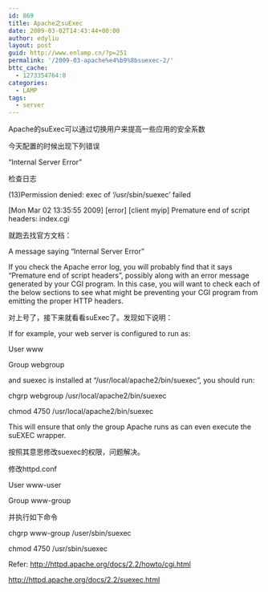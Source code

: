 ```yaml
---
id: 869
title: Apache之suExec
date: 2009-03-02T14:43:44+00:00
author: edyliu
layout: post
guid: http://www.enlamp.cn/?p=251
permalink: '/2009-03-apache%e4%b9%8bsuexec-2/'
bttc_cache:
  - 1273354764:0
categories:
  - LAMP
tags:
  - server
---
```

Apache的suExec可以通过切换用户来提高一些应用的安全系数
  
今天配置的时候出现下列错误
  
&#8220;Internal Server Error&#8221;
  
检查日志
  
(13)Permission denied: exec of &#8216;/usr/sbin/suexec&#8217; failed
  
\[Mon Mar 02 13:35:55 2009\] \[error\] [client myip] Premature end of script headers: index.cgi
  
<!--more-->


  
就跑去找官方文档：
  
A message saying &#8220;Internal Server Error&#8221;
  
If you check the Apache error log, you will probably find that it says &#8220;Premature end of script headers&#8221;, possibly along with an error message generated by your CGI program. In this case, you will want to check each of the below sections to see what might be preventing your CGI program from emitting the proper HTTP headers.
  
对上号了，接下来就看看suExec了。发现如下说明：
  
If for example, your web server is configured to run as:
  
User www
  
Group webgroup
  
and suexec is installed at &#8220;/usr/local/apache2/bin/suexec&#8221;, you should run:
  
chgrp webgroup /usr/local/apache2/bin/suexec
  
chmod 4750 /usr/local/apache2/bin/suexec
  
This will ensure that only the group Apache runs as can even execute the suEXEC wrapper.
  
按照其意思修改suexec的权限，问题解决。
  
修改httpd.conf
  
User www-user
  
Group www-group
  
并执行如下命令
  
chgrp www-group /user/sbin/suexec
  
chmod 4750 /usr/sbin/suexec

Refer: http://httpd.apache.org/docs/2.2/howto/cgi.html
             
http://httpd.apache.org/docs/2.2/suexec.html